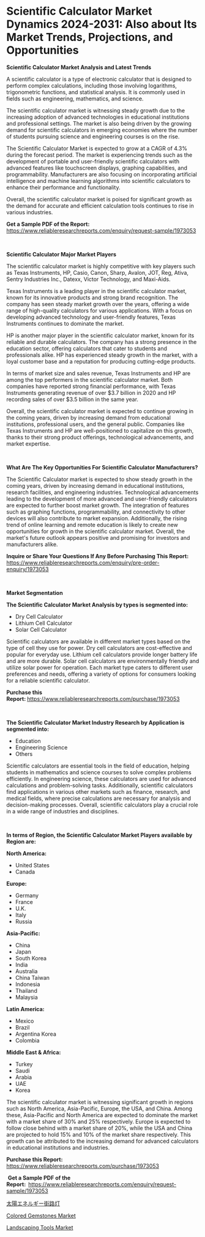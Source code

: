 <p><h1>Scientific Calculator Market Dynamics 2024-2031: Also about Its Market Trends, Projections, and Opportunities</h1></p><p><strong>Scientific Calculator Market Analysis and Latest Trends</strong></p>
<p><p>A scientific calculator is a type of electronic calculator that is designed to perform complex calculations, including those involving logarithms, trigonometric functions, and statistical analysis. It is commonly used in fields such as engineering, mathematics, and science.</p><p>The scientific calculator market is witnessing steady growth due to the increasing adoption of advanced technologies in educational institutions and professional settings. The market is also being driven by the growing demand for scientific calculators in emerging economies where the number of students pursuing science and engineering courses is on the rise.</p><p>The Scientific Calculator Market is expected to grow at a CAGR of 4.3% during the forecast period. The market is experiencing trends such as the development of portable and user-friendly scientific calculators with advanced features like touchscreen displays, graphing capabilities, and programmability. Manufacturers are also focusing on incorporating artificial intelligence and machine learning algorithms into scientific calculators to enhance their performance and functionality.</p><p>Overall, the scientific calculator market is poised for significant growth as the demand for accurate and efficient calculation tools continues to rise in various industries.</p></p>
<p><strong>Get a Sample PDF of the Report:&nbsp;</strong> <a href="https://www.reliableresearchreports.com/enquiry/request-sample/1973053">https://www.reliableresearchreports.com/enquiry/request-sample/1973053</a></p>
<p>&nbsp;</p>
<p><strong>Scientific Calculator Major Market Players</strong></p>
<p><p>The scientific calculator market is highly competitive with key players such as Texas Instruments, HP, Casio, Canon, Sharp, Avalon, JOT, Reg, Ativa, Sentry Industries Inc., Datexx, Victor Technology, and Maxi-Aids.</p><p>Texas Instruments is a leading player in the scientific calculator market, known for its innovative products and strong brand recognition. The company has seen steady market growth over the years, offering a wide range of high-quality calculators for various applications. With a focus on developing advanced technology and user-friendly features, Texas Instruments continues to dominate the market.</p><p>HP is another major player in the scientific calculator market, known for its reliable and durable calculators. The company has a strong presence in the education sector, offering calculators that cater to students and professionals alike. HP has experienced steady growth in the market, with a loyal customer base and a reputation for producing cutting-edge products.</p><p>In terms of market size and sales revenue, Texas Instruments and HP are among the top performers in the scientific calculator market. Both companies have reported strong financial performance, with Texas Instruments generating revenue of over $3.7 billion in 2020 and HP recording sales of over $3.5 billion in the same year.</p><p>Overall, the scientific calculator market is expected to continue growing in the coming years, driven by increasing demand from educational institutions, professional users, and the general public. Companies like Texas Instruments and HP are well-positioned to capitalize on this growth, thanks to their strong product offerings, technological advancements, and market expertise.</p></p>
<p>&nbsp;</p>
<p><strong>What Are The Key Opportunities For Scientific Calculator Manufacturers?</strong></p>
<p><p>The Scientific Calculator market is expected to show steady growth in the coming years, driven by increasing demand in educational institutions, research facilities, and engineering industries. Technological advancements leading to the development of more advanced and user-friendly calculators are expected to further boost market growth. The integration of features such as graphing functions, programmability, and connectivity to other devices will also contribute to market expansion. Additionally, the rising trend of online learning and remote education is likely to create new opportunities for growth in the scientific calculator market. Overall, the market's future outlook appears positive and promising for investors and manufacturers alike.</p></p>
<p><strong>Inquire or Share Your Questions If Any Before Purchasing This Report:</strong> <a href="https://www.reliableresearchreports.com/enquiry/pre-order-enquiry/1973053">https://www.reliableresearchreports.com/enquiry/pre-order-enquiry/1973053</a></p>
<p>&nbsp;</p>
<p><strong>Market Segmentation</strong></p>
<p><strong>The Scientific Calculator Market Analysis by types is segmented into:</strong></p>
<p><ul><li>Dry Cell Calculator</li><li>Lithium Cell Calculator</li><li>Solar Cell Calculator</li></ul></p>
<p><p>Scientific calculators are available in different market types based on the type of cell they use for power. Dry cell calculators are cost-effective and popular for everyday use. Lithium cell calculators provide longer battery life and are more durable. Solar cell calculators are environmentally friendly and utilize solar power for operation. Each market type caters to different user preferences and needs, offering a variety of options for consumers looking for a reliable scientific calculator.</p></p>
<p><strong>Purchase this Report:&nbsp;</strong><a href="https://www.reliableresearchreports.com/purchase/1973053">https://www.reliableresearchreports.com/purchase/1973053</a></p>
<p>&nbsp;</p>
<p><strong>The Scientific Calculator Market Industry Research by Application is segmented into:</strong></p>
<p><ul><li>Education</li><li>Engineering Science</li><li>Others</li></ul></p>
<p><p>Scientific calculators are essential tools in the field of education, helping students in mathematics and science courses to solve complex problems efficiently. In engineering science, these calculators are used for advanced calculations and problem-solving tasks. Additionally, scientific calculators find applications in various other markets such as finance, research, and medical fields, where precise calculations are necessary for analysis and decision-making processes. Overall, scientific calculators play a crucial role in a wide range of industries and disciplines.</p></p>
<p>&nbsp;</p>
<p><strong>In terms of Region, the Scientific Calculator Market Players available by Region are:</strong></p>
<p>
    <p> <strong> North America: </strong>
        <ul>
            <li>United States</li>
            <li>Canada</li>
        </ul>
        </p> 
    <p> <strong> Europe: </strong>
        <ul>
            <li>Germany</li>
            <li>France</li>
            <li>U.K.</li>
            <li>Italy</li>
            <li>Russia</li>
        </ul>
        </p> 
    <p> <strong> Asia-Pacific: </strong>
        <ul>
            <li>China</li>
            <li>Japan</li>
            <li>South Korea</li>
            <li>India</li>
            <li>Australia</li>
            <li>China Taiwan</li>
            <li>Indonesia</li>
            <li>Thailand</li>
            <li>Malaysia</li>
        </ul>
        </p> 
    <p> <strong> Latin America: </strong>
        <ul>
            <li>Mexico</li>
            <li>Brazil</li>
            <li>Argentina Korea</li>
            <li>Colombia</li>
        </ul>
        </p> 
    <p> <strong> Middle East & Africa: </strong>
        <ul>
            <li>Turkey</li>
            <li>Saudi</li>
            <li>Arabia</li>
            <li>UAE</li>
            <li>Korea</li>
        </ul>
    </p>
    </p>
<p><p>The scientific calculator market is witnessing significant growth in regions such as North America, Asia-Pacific, Europe, the USA, and China. Among these, Asia-Pacific and North America are expected to dominate the market with a market share of 30% and 25% respectively. Europe is expected to follow close behind with a market share of 20%, while the USA and China are projected to hold 15% and 10% of the market share respectively. This growth can be attributed to the increasing demand for advanced calculators in educational institutions and industries.</p></p>
<p><strong>Purchase this Report: </strong><a href="https://www.reliableresearchreports.com/purchase/1973053">https://www.reliableresearchreports.com/purchase/1973053</a></p>
<p>&nbsp;<strong>Get a Sample PDF of the Report:&nbsp;&nbsp;</strong><a href="https://www.reliableresearchreports.com/enquiry/request-sample/1973053">https://www.reliableresearchreports.com/enquiry/request-sample/1973053</a></p>
<p><strong></strong></p>
<p><p><a href="https://medium.com/@jasohung45456/2024%E5%B9%B4%E3%81%8B%E3%82%892031%E5%B9%B4%E3%81%BE%E3%81%A7%E3%81%AE%E6%9C%9F%E9%96%93%E3%81%AE%E5%A4%AA%E9%99%BD%E5%85%89%E3%82%A8%E3%83%8D%E3%83%AB%E3%82%AE%E3%83%BC%E8%A1%97%E8%B7%AF%E7%81%AF%E5%B8%82%E5%A0%B4%E3%81%AE%E5%88%86%E6%9E%90%E3%81%A8%E8%A6%8F%E6%A8%A1%E4%BA%88%E6%B8%AC-4d12a8cfb244">太陽エネルギー街路灯</a></p><p><a href="https://github.com/kathiaseamanalvaradovlprc2h/Market-Research-Report-List-1/blob/main/colored-gemstones-market.md">Colored Gemstones Market</a></p><p><a href="https://github.com/wusalecollins540tpqoz/Market-Research-Report-List-1/blob/main/landscaping-tools-market.md">Landscaping Tools Market</a></p></p>